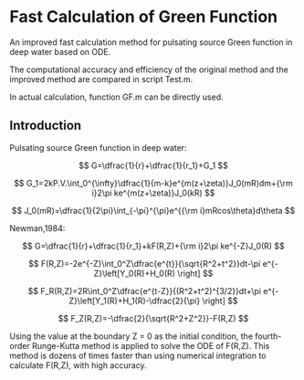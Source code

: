 # Fast Calculation of Green Function
An  improved fast calculation method for pulsating source Green function in deep water based on ODE.

The computational accuracy and efficiency of the original method and the improved method are compared in script Test.m.

In actual calculation, function GF.m can be directly used.

## Introduction

Pulsating source Green function in deep water:

$$
G=\dfrac{1}{r}+\dfrac{1}{r_1}+G_1
$$

$$
G_1=2kP.V.\int_0^{\infty}\dfrac{1}{m-k}e^{m(z+\zeta)}J_0(mR)dm+{\rm i}2\pi ke^{m(z+\zeta)}J_0(kR)
$$

$$
J_0(mR)=\dfrac{1}{2\pi}\int_{-\pi}^{\pi}e^{{\rm i}mRcos\theta}d\theta
$$

Newman,1984:

$$
G=\dfrac{1}{r}+\dfrac{1}{r_1}+kF(R,Z)+{\rm i}2\pi ke^{-Z}J_0(R)
$$

$$
F(R,Z)=-2e^{-Z}\int_0^Z\dfrac{e^{t}}{\sqrt{R^2+t^2}}dt-\pi e^{-Z}\left[Y_0(R)+H_0(R) \right]
$$

$$
F_R(R,Z)=2R\int_0^Z\dfrac{e^{t-Z}}{(R^2+t^2)^{3/2}}dt+\pi e^{-Z}\left[Y_1(R)+H_1(R)-\dfrac{2}{\pi} \right]
$$

$$
F_Z(R,Z)=-\dfrac{2}{\sqrt{R^2+Z^2}}-F(R,Z)
$$

Using the value at the boundary Z = 0 as the initial condition, the fourth-order Runge-Kutta method is applied to solve the ODE of F(R,Z). This method is dozens of times faster than using numerical integration to calculate F(R,Z),  with high accuracy.
